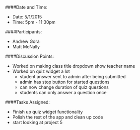 ####Date and Time:

* Date: 5/1/2015
* Time: 5pm - 11:30pm


####Participants:

* Andrew Gora
* Matt McNally


####Discussion Points:

* Worked on making class title dropdown show teacher name
* Worked on quiz widget a lot
    * student answer sent to admin after being submitted
    * admin has stop button for started questions
    * can now change duration of quiz questions
    * students can only answer a question once


####Tasks Assigned:

* Finish up quiz widget functionality
* Polish the rest of the app and clean up code
* start looking at project 5

